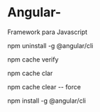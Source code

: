# Angular-
Framework para Javascript

npm uninstall -g @angular/cli

npm cache verify

npm cache clar

npm cache clear -- force


npm install -g @angular/cli
